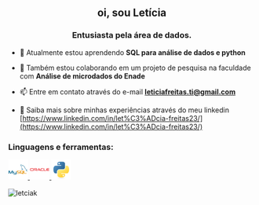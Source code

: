 <h2 align="center">oi, sou Letícia</h2>
<h3 align="center">Entusiasta pela área de dados.</h3>

- 🌱 Atualmente estou aprendendo **SQL para análise de dados e python**

- 👯 Também estou colaborando em um projeto de pesquisa na faculdade com **Análise de microdados do Enade**

- 📫 Entre em contato através do e-mail **leticiafreitas.ti@gmail.com**

- 📄 Saiba mais sobre minhas experiências através do meu linkedin [https://www.linkedin.com/in/let%C3%ADcia-freitas23/](https://www.linkedin.com/in/let%C3%ADcia-freitas23/)

<h3 align="left">Linguagens e ferramentas:</h3>
<p align="left"> <a href="https://www.mysql.com/" target="_blank" rel="noreferrer"> <img src="https://raw.githubusercontent.com/devicons/devicon/master/icons/mysql/mysql-original-wordmark.svg" alt="mysql" width="40" height="40"/> </a> <a href="https://www.oracle.com/" target="_blank" rel="noreferrer"> <img src="https://raw.githubusercontent.com/devicons/devicon/master/icons/oracle/oracle-original.svg" alt="oracle" width="40" height="40"/> </a> <a href="https://www.python.org" target="_blank" rel="noreferrer"> <img src="https://raw.githubusercontent.com/devicons/devicon/master/icons/python/python-original.svg" alt="python" width="40" height="40"/> </a> </p>

<p><img align="center" src="https://github-readme-stats.vercel.app/api/top-langs?username=letciak&show_icons=true&locale=en&layout=compact" alt="letciak" /></p>
